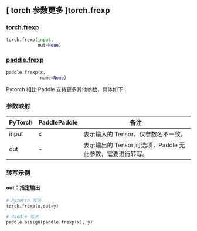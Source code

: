 ## [ torch 参数更多 ]torch.frexp

### [torch.frexp](https://pytorch.org/docs/stable/generated/torch.frexp.html?highlight=frexp#torch.frexp)

```python
torch.frexp(input,
            out=None)
```

### [paddle.frexp](暂无对应文档)

```python
paddle.frexp(x,
             name=None)
```

Pytorch 相比 Paddle 支持更多其他参数，具体如下：
### 参数映射
| PyTorch       | PaddlePaddle | 备注                                                   |
| ------------- | ------------ | ------------------------------------------------------ |
| input          | x         | 表示输入的 Tensor，仅参数名不一致。                                     |
| out       | -        | 表示输出的 Tensor,可选项，Paddle 无此参数，需要进行转写。 |

### 转写示例

#### out：指定输出

```python
# Pytorch 写法
torch.frexp(x,out=y)

# Paddle 写法
paddle.assign(paddle.frexp(x), y)
```
